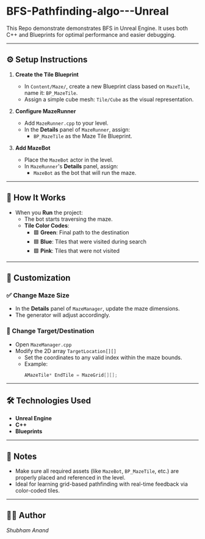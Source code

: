 # BFS-Pathfinding-algo---Unreal
This Repo demonstrate demonstrates BFS in Unreal Engine. It uses both C++ and Blueprints for optimal performance and easier debugging.


---

## ⚙️ Setup Instructions

1. **Create the Tile Blueprint**
   - In `Content/Maze/`, create a new Blueprint class based on `MazeTile`, name it: `BP_MazeTile`.
   - Assign a simple cube mesh: `Tile/Cube` as the visual representation.

2. **Configure MazeRunner**
   - Add `MazeRunner.cpp` to your level.
   - In the **Details** panel of `MazeRunner`, assign:
     - `BP_MazeTile` as the Maze Tile Blueprint.

3. **Add MazeBot**
   - Place the `MazeBot` actor in the level.
   - In `MazeRunner`'s **Details** panel, assign:
     - `MazeBot` as the bot that will run the maze.

---

## 🧠 How It Works

- When you **Run** the project:
  - The bot starts traversing the maze.
  - **Tile Color Codes**:
    - 🟩 **Green**: Final path to the destination
    - 🟦 **Blue**: Tiles that were visited during search
    - 🟪 **Pink**: Tiles that were not visited

---

## 🔧 Customization

### ✅ Change Maze Size
- In the **Details** panel of `MazeManager`, update the maze dimensions.
- The generator will adjust accordingly.

### 🎯 Change Target/Destination
- Open `MazeManager.cpp`
- Modify the 2D array `TargetLocation[][]`
  - Set the coordinates to any valid index within the maze bounds.
  - Example:
    ```cpp
    AMazeTile* EndTile = MazeGrid[][];

    ```

---

## 🛠 Technologies Used
- **Unreal Engine**
- **C++**
- **Blueprints**

---

## 📌 Notes
- Make sure all required assets (like `MazeBot`, `BP_MazeTile`, etc.) are properly placed and referenced in the level.
- Ideal for learning grid-based pathfinding with real-time feedback via color-coded tiles.

---

## 👨‍💻 Author
*Shubham Anand*  


